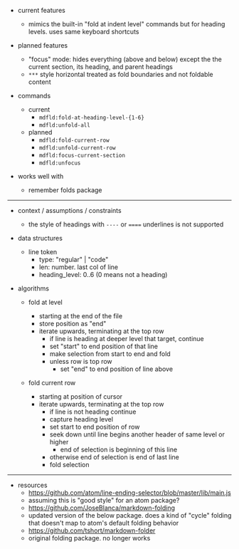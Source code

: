 - current features
  - mimics the built-in "fold at indent level" commands but for heading levels. uses same keyboard shortcuts

- planned features
  - "focus" mode: hides everything (above and below) except the the current section, its heading, and parent headings
  - `***` style horizontal treated as fold boundaries and not foldable content

- commands
  - current
    - `mdfld:fold-at-heading-level-{1-6}`
    - `mdfld:unfold-all`
  - planned
    - `mdfld:fold-current-row`
    - `mdfld:unfold-current-row`
    - `mdfld:focus-current-section`
    - `mdfld:unfocus`

- works well with
  - remember folds package

***

- context / assumptions / constraints
  - the style of headings with `----` or `====` underlines is not supported

- data structures
  - line token
    - type: "regular" | "code"
    - len: number. last col of line
    - heading_level: 0..6 (0 means not a heading)

- algorithms
  - fold at level
    - starting at the end of the file
    - store position as "end"
    - iterate upwards, terminating at the top row
      - if line is heading at deeper level that target, continue
      - set "start" to end position of that line
      - make selection from start to end and fold
      - unless row is top row
        - set "end" to end position of line above

  - fold current row
    - starting at position of cursor
    - iterate upwards, terminating at the top row
      - if line is not heading continue
      - capture heading level
      - set start to end position of row
      - seek down until line begins another header of same level or higher
        - end of selection is beginning of this line
      - otherwise end of selection is end of last line
      - fold selection

***

- resources
  + https://github.com/atom/line-ending-selector/blob/master/lib/main.js
  - assuming this is "good style" for an atom package?
  + https://github.com/JoseBlanca/markdown-folding
  - updated version of the below package. does a kind of "cycle" folding that doesn't map to atom's default folding behavior
  + https://github.com/tshort/markdown-folder
  - original folding package. no longer works
